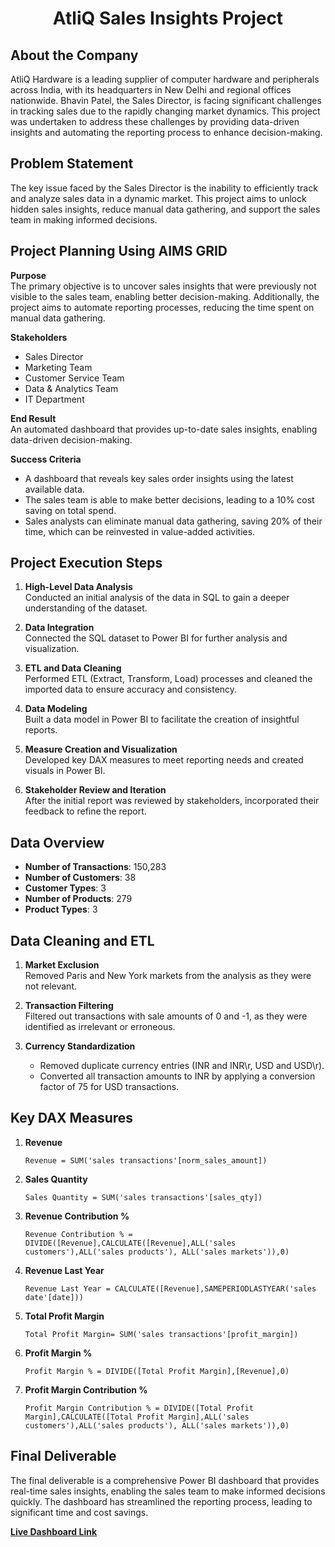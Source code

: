 <h1 align="center">AtliQ Sales Insights Project</h1> 


## About the Company

AtliQ Hardware is a leading supplier of computer hardware and peripherals across India, with its headquarters in New Delhi and regional offices nationwide. Bhavin Patel, the Sales Director, is facing significant challenges in tracking sales due to the rapidly changing market dynamics. This project was undertaken to address these challenges by providing data-driven insights and automating the reporting process to enhance decision-making.

## Problem Statement

The key issue faced by the Sales Director is the inability to efficiently track and analyze sales data in a dynamic market. This project aims to unlock hidden sales insights, reduce manual data gathering, and support the sales team in making informed decisions.

## Project Planning Using AIMS GRID

**Purpose**  
The primary objective is to uncover sales insights that were previously not visible to the sales team, enabling better decision-making. Additionally, the project aims to automate reporting processes, reducing the time spent on manual data gathering.

**Stakeholders**  
- Sales Director  
- Marketing Team  
- Customer Service Team  
- Data & Analytics Team  
- IT Department  

**End Result**  
An automated dashboard that provides up-to-date sales insights, enabling data-driven decision-making.

**Success Criteria**  
- A dashboard that reveals key sales order insights using the latest available data.  
- The sales team is able to make better decisions, leading to a 10% cost saving on total spend.  
- Sales analysts can eliminate manual data gathering, saving 20% of their time, which can be reinvested in value-added activities.

## Project Execution Steps

1. **High-Level Data Analysis**  
   Conducted an initial analysis of the data in SQL to gain a deeper understanding of the dataset.

2. **Data Integration**  
   Connected the SQL dataset to Power BI for further analysis and visualization.

3. **ETL and Data Cleaning**  
   Performed ETL (Extract, Transform, Load) processes and cleaned the imported data to ensure accuracy and consistency.

4. **Data Modeling**  
   Built a data model in Power BI to facilitate the creation of insightful reports.

5. **Measure Creation and Visualization**  
   Developed key DAX measures to meet reporting needs and created visuals in Power BI.

6. **Stakeholder Review and Iteration**  
   After the initial report was reviewed by stakeholders, incorporated their feedback to refine the report.

## Data Overview

- **Number of Transactions**: 150,283  
- **Number of Customers**: 38  
- **Customer Types**: 3  
- **Number of Products**: 279  
- **Product Types**: 3  

## Data Cleaning and ETL

1. **Market Exclusion**  
   Removed Paris and New York markets from the analysis as they were not relevant.

2. **Transaction Filtering**  
   Filtered out transactions with sale amounts of 0 and -1, as they were identified as irrelevant or erroneous.

3. **Currency Standardization**  
   - Removed duplicate currency entries (INR and INR\r, USD and USD\r).  
   - Converted all transaction amounts to INR by applying a conversion factor of 75 for USD transactions.

## Key DAX Measures

1. **Revenue**  
   ```DAX
   Revenue = SUM('sales transactions'[norm_sales_amount])
   
2. **Sales Quantity**  
   ```DAX
   Sales Quantity = SUM('sales transactions'[sales_qty])
   
3. **Revenue Contribution %**  
   ```DAX
   Revenue Contribution % = DIVIDE([Revenue],CALCULATE([Revenue],ALL('sales customers'),ALL('sales products'), ALL('sales markets')),0)
   
4. **Revenue Last Year**  
   ```DAX
   Revenue Last Year = CALCULATE([Revenue],SAMEPERIODLASTYEAR('sales date'[date]))

5. **Total Profit Margin**  
   ```DAX
   Total Profit Margin= SUM('sales transactions'[profit_margin])
   
6. **Profit Margin %**  
   ```DAX
   Profit Margin % = DIVIDE([Total Profit Margin],[Revenue],0)
   
7. **Profit Margin Contribution %**  
   ```DAX
   Profit Margin Contribution % = DIVIDE([Total Profit Margin],CALCULATE([Total Profit Margin],ALL('sales customers'),ALL('sales products'), ALL('sales markets')),0)
   
## Final Deliverable

The final deliverable is a comprehensive Power BI dashboard that provides real-time sales insights, enabling the sales team to make informed decisions quickly. The dashboard has streamlined the reporting process, leading to significant time and cost savings.

[**Live Dashboard Link**](https://app.powerbi.com/view?r=eyJrIjoiNWE1YWI0N2UtNDQ5OS00NDZkLWFmNjAtMjhjNDU5MDdmOTU4IiwidCI6ImM2ZTU0OWIzLTVmNDUtNDAzMi1hYWU5LWQ0MjQ0ZGM1YjJjNCJ9)
